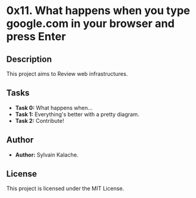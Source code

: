 # 0x11. What happens when you type google.com in your browser and press Enter

## Description
This project aims to Review web infrastructures.

## Tasks

- **Task 0:** What happens when...
- **Task 1:** Everything's better with a pretty diagram.
- **Task 2:** Contribute!

## Author
- **Author:** Sylvain Kalache.

## License

This project is licensed under the MIT License.
